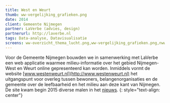 ```yaml
---
title: West en Weurt
thumb: ww-vergelijking_grafieken.png
date: 2014
client: Gemeente Nijmegen
partner: LaVerbe (advies, design)
partnerurl: http://laverbe.nl
tags: Data-analyse, Datavisualisatie
screens: ww-overzicht_thema_lucht.png,ww-vergelijking_grafieken.png,nww_mobiliteit.png,Gelderlander_20_3_2015.png
---
```


Voor de Gemeente Nijmegen bouwden we in samenwerking met LaVerbe een web applicatie waarmee milieu-informatie over het gebied Nijmegen-West en Weurt online gepresenteerd kan worden. Inmiddels vormt de website [www.westenweurt.nl](http://www.westenweurt.nl) het uitgangspunt voor overleg tussen bewoners, belangenorganisaties en de gemeente over de leefbaarheid en het milieu aan deze kant van Nijmegen. De site kwam begin 2015 diverse malen in het [nieuws](#screen-gelderlander_20_3_2015.png).
{: style="text-align: center"}
